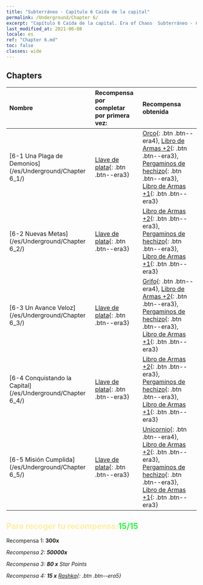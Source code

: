 ```yaml
---
title: "Subterráneo - Capítulo 6 Caída de la capital"
permalink: /Underground/Chapter 6/
excerpt: "Capítulo 6 Caída de la capital. Era of Chaos  Subterráneo - Capítulo 6. Caída de la capital"
last_modified_at: 2021-06-08
locale: es
ref: "Chapter 6.md"
toc: false
classes: wide
---
```


## Chapters

  | Nombre |  Recompensa por completar por primera vez: | Recompensa obtenida |
  |:------------|:------------|:------------| 
  | [6-1 Una Plaga de Demonios](/es/Underground/Chapter 6_1/) | [Llave de plata](/ItemsES/con_693/){: .btn .btn--era3} | [Orco](/ItemsES/unt_219/){: .btn .btn--era4}, [Libro de Armas +2](/ItemsES/mat_32/){: .btn .btn--era3}, [Pergaminos de hechizo](/ItemsES/con_694/){: .btn .btn--era3}, [Libro de Armas +1](/ItemsES/mat_25/){: .btn .btn--era3} |
  | [6-2 Nuevas Metas](/es/Underground/Chapter 6_2/) | [Llave de plata](/ItemsES/con_693/){: .btn .btn--era3} | [Libro de Armas +2](/ItemsES/mat_32/){: .btn .btn--era3}, [Pergaminos de hechizo](/ItemsES/con_694/){: .btn .btn--era3}, [Libro de Armas +1](/ItemsES/mat_25/){: .btn .btn--era3} |
  | [6-3 Un Avance Veloz](/es/Underground/Chapter 6_3/) | [Llave de plata](/ItemsES/con_693/){: .btn .btn--era3} | [Grifo](/ItemsES/unt_192/){: .btn .btn--era4}, [Libro de Armas +2](/ItemsES/mat_32/){: .btn .btn--era3}, [Pergaminos de hechizo](/ItemsES/con_694/){: .btn .btn--era3}, [Libro de Armas +1](/ItemsES/mat_25/){: .btn .btn--era3} |
  | [6-4 Conquistando la Capital](/es/Underground/Chapter 6_4/) | [Llave de plata](/ItemsES/con_693/){: .btn .btn--era3} | [Libro de Armas +2](/ItemsES/mat_32/){: .btn .btn--era3}, [Pergaminos de hechizo](/ItemsES/con_694/){: .btn .btn--era3}, [Libro de Armas +1](/ItemsES/mat_25/){: .btn .btn--era3} |
  | [6-5 Misión Cumplida](/es/Underground/Chapter 6_5/) | [Llave de plata](/ItemsES/con_693/){: .btn .btn--era3} | [Unicornio](/ItemsES/unt_204/){: .btn .btn--era4}, [Libro de Armas +2](/ItemsES/mat_32/){: .btn .btn--era3}, [Pergaminos de hechizo](/ItemsES/con_694/){: .btn .btn--era3}, [Libro de Armas +1](/ItemsES/mat_25/){: .btn .btn--era3} |


## <span style="color: #ffeea0">Para recoger tu recompensa:</span><span style="color: #27f73a">15/15</span>

 Recompensa 1:  **300x** <i class="fas fa-gem"/>

 Recompensa 2:  **50000x** <i class="fas fa-coins"/>

 Recompensa 3: **80 x** Star Points

 Recompensa 4: **15 x** [Rashka](/ItemsES/her_384/){: .btn .btn--era5}

